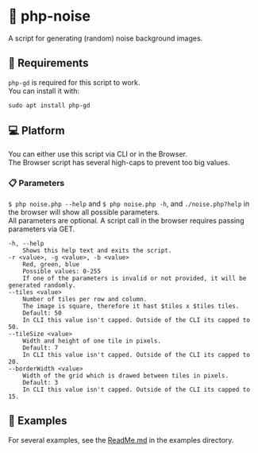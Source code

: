 # :milky_way: php-noise
A script for generating (random) noise background images.

## :wrench: Requirements
`php-gd` is required for this script to work.  
You can install it with:  
```
sudo apt install php-gd
```

## :computer: Platform
You can either use this script via CLI or in the Browser.  
The Browser script has several high-caps to prevent too big values.  

### :clipboard: Parameters
`$ php noise.php --help` and `$ php noise.php -h`, and `./noise.php?help` in the browser will show all possible parameters.  
All parameters are optional. A script call in the browser requires passing parameters via GET.

```
-h, --help
	Shows this help text and exits the script.
-r <value>, -g <value>, -b <value>
	Red, green, blue
	Possible values: 0-255
	If one of the parameters is invalid or not provided, it will be generated randomly.
--tiles <value>
	Number of tiles per row and column.
	The image is square, therefore it hast $tiles x $tiles tiles.
	Default: 50
	In CLI this value isn't capped. Outside of the CLI its capped to 50.
--tileSize <value>
	Width and height of one tile in pixels.
	Default: 7
	In CLI this value isn't capped. Outside of the CLI its capped to 20.
--borderWidth <value>
	Width of the grid which is drawed between tiles in pixels.
	Default: 3
	In CLI this value isn't capped. Outside of the CLI its capped to 15.
```

## :bookmark_tabs: Examples
For several examples, see the [ReadMe.md](https://github.com/RundesBalli/php-noise/blob/master/examples/ReadMe.md) in the examples directory.
